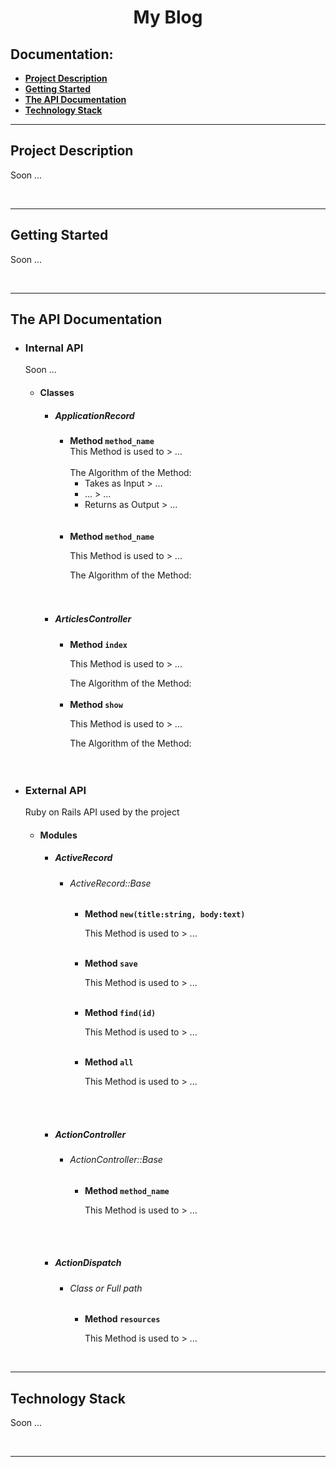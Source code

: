 <h1 align="center">My Blog</h1>

<h2>Documentation:</h2>
<ul>
    <li><a href="#project-description"><b>Project Description</b></a></li>
    <li><a href="#getting-started"><b>Getting Started</b></a></li>
    <li><a href="#the-api-documentation"><b>The API Documentation</b></a></li>
    <li><a href="#technology-stack"><b>Technology Stack</b></a></li>
</ul>
<hr>

<!--Project Description-->
<div>
    <h2>Project Description</h2>
    <p>Soon ...</p><br>
</div>
<hr>

<!--Getting Started-->
<div>
    <h2>Getting Started</h2>
    <p>Soon ...</p><br>
</div>
<hr>

<!--The API Documentation-->
<div>
    <h2>The API Documentation</h2>
    <ul>
        <li><h3>Internal API</h3>
            <p>Soon ...</p>
            <ul>
                <li><h4>Classes</h4>
                    <ul>
                        <li><h5>ApplicationRecord</h5>
                            <ul>
                                <li><b>Method <code>method_name</code></b><br>
                                    <span>This Method is used to > ...</span><br><br>
                                    <span>The Algorithm of the Method:</span>
                                    <ul>
                                        <li>Takes as Input > ...</li>
                                        <li>... > ...</li>
                                        <li>Returns as Output > ...</li>
                                    </ul><br>
                                </li><br>
                                <li><b>Method <code>method_name</code></b>
                                    <p>This Method is used to > ...</p>
                                    <span>The Algorithm of the Method:</span>
                                </li><br>
                            </ul>
                        </li><br>
                        <li><h5>ArticlesController</h5>
                            <ul>
                                <li><b>Method <code>index</code></b>
                                    <p>This Method is used to > ...</p>
                                    <span>The Algorithm of the Method:</span>
                                </li><br>
                                <li><b>Method <code>show</code></b>
                                    <p>This Method is used to > ...</p>
                                    <span>The Algorithm of the Method:</span>
                                </li>
                            </ul><br>
                        </li>
                    </ul>
                </li>
            </ul>
        </li><br>
        <li><h3>External API</h3>
            <p>Ruby on Rails API used by the project</p>
            <ul>
                <li><h4>Modules</h4>
                    <ul>
                        <li><h5>ActiveRecord</h5>
                            <ul>
                                <li><h6>ActiveRecord::Base</h6>
                                    <ul>
                                        <li><b>Method <code>new(title:string, body:text)</code></b>
                                            <p>This Method is used to > ...</p>
                                        </li><br>
                                        <li><b>Method <code>save</code></b>
                                            <p>This Method is used to > ...</p>
                                        </li><br>
                                        <li><b>Method <code>find(id)</code></b>
                                            <p>This Method is used to > ...</p>
                                        </li><br>
                                        <li><b>Method <code>all</code></b>
                                            <p>This Method is used to > ...</p>
                                        </li>
                                    </ul>
                                </li><br>
                            </ul>
                        </li><br>
                        <li><h5>ActionController</h5>
                             <ul>
                                <li><h6>ActionController::Base</h6>
                                    <ul>
                                        <li><b>Method <code>method_name</code></b>
                                            <p>This Method is used to > ...</p>
                                        </li>
                                    </ul>
                                </li><br>
                            </ul>
                        </li><br>
                        <li><h5>ActionDispatch</h5>
                            <ul>
                                <li><h6>Class or Full path</h6>
                                    <ul>
                                        <li><b>Method <code>resources</code></b>
                                            <p>This Method is used to > ...</p>
                                        </li>
                                    </ul>
                                </li>
                            </ul>
                        </li>
                    </ul>
                </li>
            </ul>
        </li>
    </ul><br>
</div>
<hr>

<!--Technology Stack-->
<div>
    <h2>Technology Stack</h2>
    <p>Soon ...</p><br>
</div>
<hr>